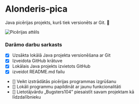 # Alonderis-pica
Java picērijas projekts, kurš tiek versionēts ar Git. :pizza:

![Picērijas attēls](https://cdn-icons-png.flaticon.com/512/169/169885.png)


### **Darāmo darbu sarkasts**
- [x] Uzsākta lokālā Java projekta versionēšana ar Git
- [x] Izveidota GitHub krātuve
- [x] Lokālais Java projekts izvietots GitHub
- [x] izveidot README.md failu
- [] Veikt izstrādātās picērijas programmas izgrūšanu
- [] Lokāli programmu papildināt ar jaunu funkcionalitāti
- [] Lietotājvārdu „Bugsters104” piesaistīt savam projektam kā līdzdalībnieku
